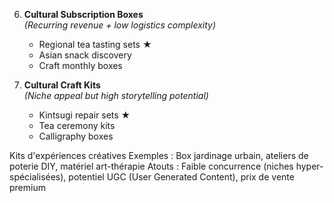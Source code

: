 6. **Cultural Subscription Boxes**  
   *(Recurring revenue + low logistics complexity)*  
   - Regional tea tasting sets ★  
   - Asian snack discovery  
   - Craft monthly boxes


15. **Cultural Craft Kits**  
    *(Niche appeal but high storytelling potential)*  
    - Kintsugi repair sets ★  
    - Tea ceremony kits  
    - Calligraphy boxes

Kits d'expériences créatives
Exemples : Box jardinage urbain, ateliers de poterie DIY, matériel art-thérapie
Atouts : Faible concurrence (niches hyper-spécialisées), potentiel UGC (User Generated Content), prix de vente premium